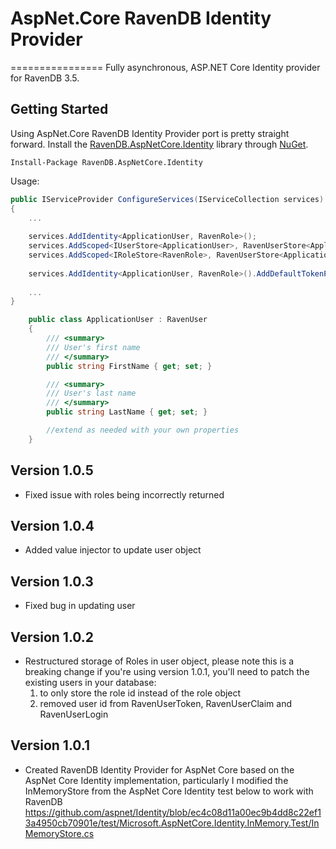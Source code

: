 # AspNet.Core RavenDB Identity Provider
================
Fully asynchronous, ASP.NET Core Identity provider for RavenDB 3.5.

## Getting Started
Using AspNet.Core RavenDB Identity Provider port is pretty straight forward.
Install the [RavenDB.AspNetCore.Identity](https://www.nuget.org/packages/RavenDB.AspNetCore.Identity) library through [NuGet](https://nuget.org).

    Install-Package RavenDB.AspNetCore.Identity

Usage:

```csharp
public IServiceProvider ConfigureServices(IServiceCollection services)
{
	...
	
	services.AddIdentity<ApplicationUser, RavenRole>();
	services.AddScoped<IUserStore<ApplicationUser>, RavenUserStore<ApplicationUser, RavenRole>>();
	services.AddScoped<IRoleStore<RavenRole>, RavenUserStore<ApplicationUser, RavenRole>>();
            
	services.AddIdentity<ApplicationUser, RavenRole>().AddDefaultTokenProviders();
	
	...
}
```

```csharp
	public class ApplicationUser : RavenUser
    {
        /// <summary>
        /// User's first name
        /// </summary>
        public string FirstName { get; set; }

        /// <summary>
        /// User's last name
        /// </summary>
        public string LastName { get; set; }

		//extend as needed with your own properties
	}
```
	
## Version 1.0.5
* Fixed issue with roles being incorrectly returned
	
## Version 1.0.4
* Added value injector to update user object
	
## Version 1.0.3
* Fixed bug in updating user

## Version 1.0.2
* Restructured storage of Roles in user object, please note this is a breaking change if you're using version 1.0.1, you'll need to patch the existing users in your database:
	1. to only store the role id instead of the role object
	2. removed user id from RavenUserToken, RavenUserClaim and RavenUserLogin

## Version 1.0.1
* Created RavenDB Identity Provider for AspNet Core based on the AspNet Core Identity implementation, particularly I modified the InMemoryStore from the AspNet Core Identity test below to work with RavenDB
	https://github.com/aspnet/Identity/blob/ec4c08d11a00ec9b4dd8c22ef13a4950cb70901e/test/Microsoft.AspNetCore.Identity.InMemory.Test/InMemoryStore.cs




